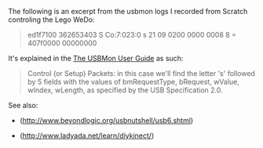 The following is an excerpt from the usbmon logs I recorded from Scratch controling the Lego WeDo:

>	ed1f7100 362653403 S Co:7:023:0 s 21 09 0200 0000 0008 8 = 407f0000 00000000

It's explained in the [The USBMon User Guide](http://groups.google.com/group/microdia/web/usbmon-user-guide) as such:

>	Control (or Setup) Packets: in this case we'll find the letter 's' followed by 5 fields with the values of bmRequestType, bRequest, wValue, wIndex, wLength, as specified by the USB Specification 2.0.

See also: 

*	(http://www.beyondlogic.org/usbnutshell/usb6.shtml)

*	(http://www.ladyada.net/learn/diykinect/)
